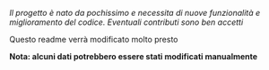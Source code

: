 _Il progetto è nato da pochissimo e necessita di nuove funzionalità e miglioramento del codice. Eventuali contributi sono ben accetti_

Questo readme verrà modificato molto presto

__Nota: alcuni dati potrebbero essere stati modificati manualmente__
